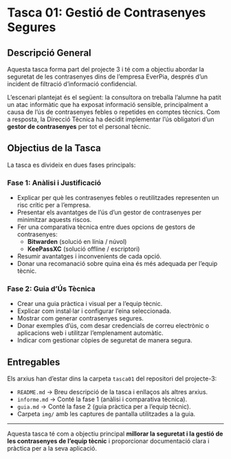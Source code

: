 # Tasca 01: Gestió de Contrasenyes Segures

## Descripció General

Aquesta tasca forma part del projecte 3 i té com a objectiu abordar la seguretat de les contrasenyes dins de l’empresa EverPia, després d’un incident de filtració d’informació confidencial.

L’escenari plantejat és el següent: la consultora on treballa l’alumne ha patit un atac informàtic que ha exposat informació sensible, principalment a causa de l’ús de contrasenyes febles o repetides en comptes tècnics. Com a resposta, la Direcció Tècnica ha decidit implementar l’ús obligatori d’un **gestor de contrasenyes** per tot el personal tècnic.

## Objectius de la Tasca

La tasca es divideix en dues fases principals:

### Fase 1: Anàlisi i Justificació
- Explicar per què les contrasenyes febles o reutilitzades representen un risc crític per a l’empresa.
- Presentar els avantatges de l’ús d’un gestor de contrasenyes per minimitzar aquests riscos.
- Fer una comparativa tècnica entre dues opcions de gestors de contrasenyes:
  - **Bitwarden** (solució en línia / núvol)
  - **KeePassXC** (solució offline / escriptori)
- Resumir avantatges i inconvenients de cada opció.
- Donar una recomanació sobre quina eina és més adequada per l’equip tècnic.

### Fase 2: Guia d’Ús Tècnica
- Crear una guia pràctica i visual per a l’equip tècnic.
- Explicar com instal·lar i configurar l’eina seleccionada.
- Mostrar com generar contrasenyes segures.
- Donar exemples d’ús, com desar credencials de correu electrònic o aplicacions web i utilitzar l’emplenament automàtic.
- Indicar com gestionar còpies de seguretat de manera segura.

## Entregables
Els arxius han d’estar dins la carpeta `tasca01` del repositori del projecte-3:

- `README.md` → Breu descripció de la tasca i enllaços als altres arxius.
- `informe.md` → Conté la fase 1 (anàlisi i comparativa tècnica).
- `guia.md` → Conté la fase 2 (guia pràctica per a l’equip tècnic).
- Carpeta `img/` amb les captures de pantalla utilitzades a la guia.

---

Aquesta tasca té com a objectiu principal **millorar la seguretat i la gestió de les contrasenyes de l’equip tècnic** i proporcionar documentació clara i pràctica per a la seva aplicació.

